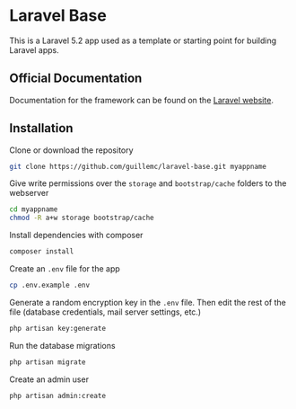 # Laravel Base

This is a Laravel 5.2 app used as a template or starting point for building Laravel apps.

## Official Documentation

Documentation for the framework can be found on the [Laravel website](http://laravel.com/docs).

## Installation

Clone or download the repository

```bash
git clone https://github.com/guillemc/laravel-base.git myappname
```

Give write permissions over the `storage` and `bootstrap/cache` folders to the webserver

```bash
cd myappname
chmod -R a+w storage bootstrap/cache
```

Install dependencies with composer

```bash
composer install
```

Create an `.env` file for the app

```bash
cp .env.example .env
```

Generate a random encryption key in the `.env` file. Then edit the rest of the file (database credentials, mail server settings, etc.)

```bash
php artisan key:generate
```

Run the database migrations

```bash
php artisan migrate
```

Create an admin user

```bash
php artisan admin:create
```